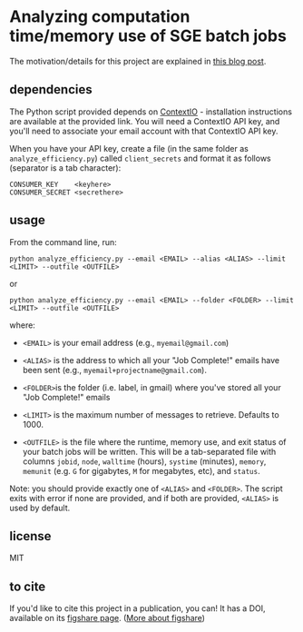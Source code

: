 Analyzing computation time/memory use of SGE batch jobs
====================

The motivation/details for this project are explained in [this blog post](http://alyssafrazee.com/efficiency-analytics.html).

## dependencies
The Python script provided depends on [ContextIO](https://github.com/contextio/Python-ContextIO) - installation instructions are available at the provided link.  You will need a ContextIO API key, and you'll need to associate your email account with that ContextIO API key.

When you have your API key, create a file (in the same folder as `analyze_efficiency.py`) called `client_secrets` and format it as follows (separator is a tab character):

```
CONSUMER_KEY    <keyhere>
CONSUMER_SECRET <secrethere>
```

## usage
From the command line, run:

`python analyze_efficiency.py --email <EMAIL> --alias <ALIAS> --limit <LIMIT> --outfile <OUTFILE>` 

or

`python analyze_efficiency.py --email <EMAIL> --folder <FOLDER> --limit <LIMIT> --outfile <OUTFILE>` 

where:
- `<EMAIL>` is your email address (e.g., `myemail@gmail.com`)

- `<ALIAS>` is the address to which all your "Job Complete!" emails have been sent (e.g., `myemail+projectname@gmail.com`).  

- `<FOLDER>`is the folder (i.e. label, in gmail) where you've stored all your "Job Complete!" emails

- `<LIMIT>` is the maximum number of messages to retrieve.  Defaults to 1000.

- `<OUTFILE>` is the file where the runtime, memory use, and exit status of your batch jobs will be written.  This will be a tab-separated file with columns `jobid`, `node`, `walltime` (hours), `systime` (minutes), `memory`, `memunit` (e.g. `G` for gigabytes, `M` for megabytes, etc), and `status`.

Note: you should provide exactly one of `<ALIAS>` and `<FOLDER>`.  The script exits with error if none are provided, and if both are provided, `<ALIAS>` is used by default.

## license
MIT

## to cite
If you'd like to cite this project in a publication, you can! It has a DOI, available on its [figshare page](http://figshare.com/articles/efficiency_analytics/878000). ([More about figshare](http://figshare.com/about)) 



